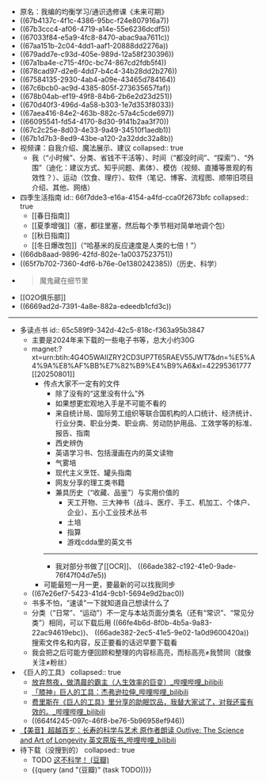 - 原名：我编的均衡学习/通识选修课《未来可期》
- ((67b4137c-4f1c-4386-95bc-f24e807916a7))
- ((67b3ccc4-af06-4719-a14e-55e6236dcdf5))
- ((67033f84-e5a9-4fc8-8470-abac9aa7611c))
- ((67aa151b-2c04-4dd1-aaf1-20888dd2276a))
- ((679add7e-c93d-405e-989d-12a58f230396))
- ((67a1ba4e-c715-4f0c-bc74-867cd2fdb5f4))
- ((678cad97-d2e6-4dd7-b4c4-34b28dd2b276))
- ((67584135-2930-4ab4-a09e-43465d784164))
- ((67c6bcb0-ac9d-4385-805f-273635657faf))
- ((678b04ab-ef19-49f8-84b6-2b6e2d23d251))
- ((670d40f3-496d-4a58-b303-1e7d353f8033))
- ((67aea416-84e2-463b-882c-57a4c5cde697))
- ((66095541-fd54-4170-8d30-9141b2aa3f70))
- ((67c2c25e-8d03-4e33-9a49-34510f1aedb1))
- ((67b1d7b3-8ed9-43be-a120-2a32ddc32a8b))
- 视频课：自我介绍、魔法展示、建议
  collapsed:: true
	- 我（“小时候”、分类、省钱不干活等）、时间（“都没时间”、“探索”）、“外围”（迪化：建议方式、知乎问题、素体）、模仿（视频、直播等景观的有效性？）、运动（饮食、理疗）、软件（笔记、博客、流程图、顺带旧项目介绍、其他、网络）
- 四季生活指南
  id:: 66f7dde3-e16a-4154-a4fd-cca0f2673bfc
  collapsed:: true
	- [[春日指南]]
	- [[夏季增强]]（塞，都往里塞，然后每个季节相对简单地调个包）
	- [[秋日指南]]
	- [[冬日爆改包]]（“哈基米的反应速度是人类的七倍！”）
- ((66db8aad-9896-42fd-802e-1a0037523751))
- ((65f7b702-7360-4df6-b76e-0e1380242385))（历史、科学）
- >魔鬼藏在细节里
- [[O2O俱乐部]]
- ((6669ad2d-7391-4a8e-882a-edeedb1cfd3c))
- ---
- 多读点书
  id:: 65c589f9-342d-42c5-818c-f363a95b3847
	- 主要是2024年来下载的一些电子书等，总大小约30G
	- magnet:?xt=urn:btih:4G4O5WAIIZRY2CD3UP7T65RAEV55JWT7&dn=%E5%A4%9A%E8%AF%BB%E7%82%B9%E4%B9%A6&xl=42295361777 [[20250801]]
		- 传点大家不一定有的文件
			- 除了没有的“这里没有什么”外
			- 如果想更宏观地入手是不可能不看的
			- 来自统计局、国际劳工组织等联合国机构的人口统计、经济统计、行业分类、职业分类、职业病、劳动防护用品、工效学等的标准、报告、指南
			- 西史辨伪
			- 英语学习书、包括漫画在内的英文读物
			- 气雾培
			- 现代主义烹饪、罐头指南
			- 网友分享的理工类书籍
			- 兼具历史（“收藏、品鉴”）与实用价值的
				- 天工开物、三大神书（战斗、医疗、手工、机加工、个体户、企业）、五小工业技术丛书
				- 土培
				- 指算
				- 游戏cdda里的英文书
			- ---
			- 我对部分书做了[[OCR]]、 ((66ade382-c192-41e0-9ade-76f47f04d7e5))
		- 可能最短一月一更，要最新的可以找我同步
	- ((67e26ef7-5423-41d4-9cb1-5694e9d2bac0))
	- 书多不怕，“速读”一下就知道自己想读什么了
	- 分类（“日常”、“运动”）不一定与本站页面分类名（还有“常识”、“常见分类”）相同，可以下载后用 ((66fe4b6d-8f0b-4b5a-9a83-22ac94619ebc))、 ((66ade382-2ec5-41e5-9e02-1a0d9600420a)) 搜索文件名和内容，反正要看的话迟早要下载看
	- 我会把之后可能方便回顾和整理的内容标高亮，而标高亮≠我赞同（就像关注≠粉丝）
- 《巨人的工具》
  collapsed:: true
	- [放弃熬夜，做清晨的霸主（人生效率的巨变）_哔哩哔哩_bilibili](https://www.bilibili.com/video/BV1r24y1J7E7)
	- [「膝神」巨人的工具：杰弗逊拉伸_哔哩哔哩_bilibili](https://www.bilibili.com/video/BV1PU4y1q7YS)
	- [费里斯在《巨人的工具》里分享的助眠饮品，我替大家试了，对我还蛮有效的。_哔哩哔哩_bilibili](https://www.bilibili.com/video/BV1Yw41177CR)
	- ((664f4245-097c-46f8-be76-5b96958ef946))
- [【美音】超越百岁：长寿的科学与艺术 原作者朗读 Outlive: The Science and Art of Longevity 英文原版书_哔哩哔哩_bilibili](https://www.bilibili.com/video/BV1o1421i7UG)
- 待下载（没搜到的）
  collapsed:: true
	- TODO [这不科学！ (豆瓣)](https://book.douban.com/subject/35169064)
	- {{query (and "(豆瓣)" (task TODO))}}